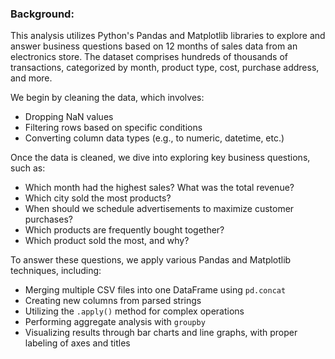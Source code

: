### Background:

This analysis utilizes Python's Pandas and Matplotlib libraries to explore and answer business questions based on 12 months of sales data from an electronics store. The dataset comprises hundreds of thousands of transactions, categorized by month, product type, cost, purchase address, and more.

We begin by cleaning the data, which involves:
- Dropping NaN values
- Filtering rows based on specific conditions
- Converting column data types (e.g., to numeric, datetime, etc.)

Once the data is cleaned, we dive into exploring key business questions, such as:
- Which month had the highest sales? What was the total revenue?
- Which city sold the most products?
- When should we schedule advertisements to maximize customer purchases?
- Which products are frequently bought together?
- Which product sold the most, and why?

To answer these questions, we apply various Pandas and Matplotlib techniques, including:
- Merging multiple CSV files into one DataFrame using `pd.concat`
- Creating new columns from parsed strings
- Utilizing the `.apply()` method for complex operations
- Performing aggregate analysis with `groupby`
- Visualizing results through bar charts and line graphs, with proper labeling of axes and titles
